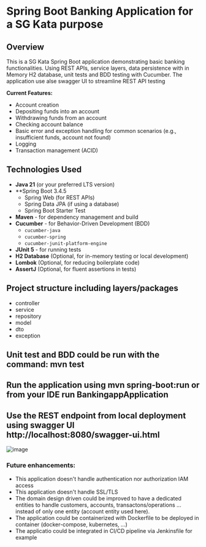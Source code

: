 # Spring Boot Banking Application for a SG Kata purpose

## Overview

This is a SG Kata Spring Boot application demonstrating basic banking functionalities. Using REST APIs, service layers, data persistence with in Memory H2 database, unit tests and BDD testing with Cucumber.
The application use alse swagger UI to streamline REST API testing

**Current Features:**
*   Account creation
*   Depositing funds into an account
*   Withdrawing funds from an account
*   Checking account balance
*   Basic error and exception handling for common scenarios (e.g., insufficient funds, account not found)
*   Logging
*   Transaction management (ACID)

## Technologies Used

*   **Java 21** (or your preferred LTS version)
*   **Spring Boot 3.4.5
    *   Spring Web (for REST APIs)
    *   Spring Data JPA (if using a database)
    *   Spring Boot Starter Test
*   **Maven**  - for dependency management and build
*   **Cucumber** - for Behavior-Driven Development (BDD)
    *   `cucumber-java`
    *   `cucumber-spring`
    *   `cucumber-junit-platform-engine`
*   **JUnit 5** - for running tests
*   **H2 Database** (Optional, for in-memory testing or local development)
*   **Lombok** (Optional, for reducing boilerplate code)
*   **AssertJ** (Optional, for fluent assertions in tests)
  

## Project structure including layers/packages
* controller
* service
* repository
* model
* dto
* exception

## Unit test and BDD could be run with the command: mvn test
## Run the application using mvn spring-boot:run     or from your IDE run  BankingappApplication
## Use the REST endpoint from local deployment using swagger UI  http://localhost:8080/swagger-ui.html
![image](https://github.com/user-attachments/assets/380a2200-f374-4830-8acf-dc63ab2c4ca6)


### Future enhancements:  
* This application doesn't handle authentication nor authorization IAM access
* This application doesn't handle SSL/TLS 
* The domain design driven could be improved to have a dedicated entities to handle customers, accounts, transactons/operations ... instead of only one entity (account entity used here).
* The application could be containerized with Dockerfile to be deployed in container (docker-compose, kubernetes, ...)
* The applicatio could be integrated in CI/CD pipeline via Jenkinsfile for example 


